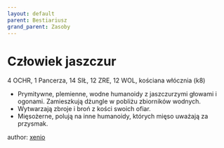 ```yaml
---
layout: default
parent: Bestiariusz
grand_parent: Zasoby
---
```


# Człowiek jaszczur

4 OCHR, 1 Pancerza, 14 SIŁ, 12 ZRE, 12 WOL, kościana włócznia (k8)

- Prymitywne, plemienne, wodne humanoidy z jaszczurzymi głowami i ogonami. Zamieszkują dżungle w pobliżu zbiorników wodnych.
- Wytwarzają zbroje i broń z kości swoich ofiar.
- Mięsożerne, polują na inne humanoidy, których mięso uważają za przysmak.

author: [xenio](https://xenioinabottle.blogspot.com)
